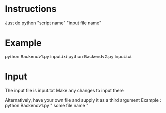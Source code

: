 Instructions
=============================================
Just do python "script name" "input file name"

Example
=============================================
python Backendv1.py input.txt
python Backendv2.py input.txt

Input
=============================================
The input file is input.txt
Make any changes to input there

Alternatively, have your own file and supply it as a third argument 
Example : python Backendv1.py " some file name "
